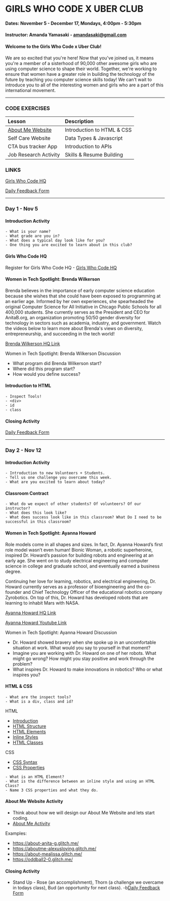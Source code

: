 # GIRLS WHO CODE X UBER CLUB

#### Dates: November 5 - December 17, Mondays, 4:00pm - 5:30pm
#### Instructor: Amanda Yamasaki - amandasaki@gmail.com

#### Welcome to the Girls Who Code x Uber Club!
We are so excited that you're here! Now that you've joined us, it means you're a member of a sisterhood of 90,000 other awesome girls who are using computer science to shape their world. Together, we're working to ensure that women have a greater role in building the technology of the future by teaching you computer science skills today! We can't wait to introduce you to all of the interesting women and girls who are a part of this international movement.  

***

### CODE EXERCISES

|Lesson|Description|
|:---|:---|
|[About Me Website](./1_lesson)| Introduction to HTML & CSS|
|Self Care Website| Data Types & Javascript|
|CTA bus tracker App| Introduction to APIs |
|Job Research Activity| Skills & Resume Building |

### LINKS

[Girls Who Code HQ](https://hq.girlswhocode.com/)

[Daily Feedback Form](https://goo.gl/forms/bXi68ieErootgVq73)

***

### Day 1 - Nov 5

#### Introduction Activity
```
- What is your name?
- What grade are you in?
- What does a typical day look like for you?
- One thing you are excited to learn about in this club?
```

#### Girls Who Code HQ
Register for Girls Who Code HQ - [Girls Who Code HQ](https://hq.girlswhocode.com/)

#### Women in Tech Spotlight: Brenda Wilkerson

Brenda believes in the importance of early computer science education because she wishes that she could have been exposed to programming at an earlier age. Informed by her own experiences, she spearheaded the original Computer Science for All Initiative in Chicago Public Schools for all 400,000 students. She currently serves as the President and CEO for AnitaB.org, an organization promoting 50/50 gender diversity for technology in sectors such as academia, industry, and government.
Watch the videos below to learn more about Brenda's views on diversity, entrepreneurship, and succeeding in the tech world!

[Brenda Wilkerson HQ Link](https://hq.girlswhocode.com/gwc/collection/clubs-inspire/set/clubs-education/activity/clubs18-women-in-tech-spotlight-brenda-darden-wilkerson)

Women in Tech Spotlight: Brenda Wilkerson Discussion
- What program did Brenda Wilkerson start?
- Where did this program start?
- How would you define success?

#### Introduction to HTML
```
- Inspect Tools!
- <div>
- id
- class
```

#### Closing Activity 
[Daily Feedback Form](https://goo.gl/forms/bXi68ieErootgVq73)

***

### Day 2 - Nov 12

#### Introduction Activity
```
- Introduction to new Volunteers + Students.
- Tell us one challenge you overcame this week. 
- What are you excited to learn about today?
```

#### Classroom Contract
```
- What do we expect of other students? Of volunteers? Of our instructor?
- What does this look like?
- What does success look like in this classroom? What Do I need to be successful in this classroom?
```

#### Women in Tech Spotlight: Ayanna Howard

Role models come in all shapes and sizes. In fact, Dr. Ayanna Howard’s first role model wasn’t even human! Bionic Woman, a robotic superheroine, inspired Dr. Howard’s passion for building robots and engineering at an early age. She went on to study electrical engineering and computer science in college and graduate school, and eventually earned a business degree. 

Continuing her love for learning, robotics, and electrical engineering, Dr. Howard currently serves as a professor of bioengineering and the co-founder and Chief Technology Officer of the educational robotics company Zyrobotics. On top of this, Dr. Howard has developed robots that are learning to inhabit Mars with NASA.

[Ayanna Howard HQ Link](https://hq.girlswhocode.com/gwc/collection/clubs-inspire/set/clubs-robotics-and-artificial-intelligence/activity/clubs18-women-in-tech-spotlight-ayanna-howard)

[Ayanna Howard Youtube Link](https://www.youtube.com/watch?v=PSu52CAtpf8&feature=youtu.be)

Women in Tech Spotlight: Ayanna Howard Discussion
- Dr. Howard showed bravery when she spoke up in an uncomfortable situation at work. What would you say to yourself in that moment?
- Imagine you are working with Dr. Howard on one of her robots. What might go wrong? How might you stay positive and work through the problem?
- What inspires Dr. Howard to make innovations in robotics? Who or what inspires you?

#### HTML & CSS 
```
- What are the inspect tools?
- What is a div, class and id?
```
HTML 
- [Introduction](https://www.w3schools.com/html/html_intro.asp)
- [HTML Structure](https://www.w3schools.com/html/html_basic.asp)
- [HTML Elements](https://www.w3schools.com/html/html_elements.asp) 
- [Inline Styles](https://www.w3schools.com/html/html_styles.asp) 
- [HTML Classes](https://www.w3schools.com/html/html_classes.asp)

CSS
- [CSS Syntax](https://www.w3schools.com/css/css_syntax.asp)
- [CSS Properties](https://www.w3schools.com/cssref/)

```
- What is an HTML Element?
- What is the difference between an inline style and using an HTML Class?
- Name 3 CSS properties and what they do. 
```

#### About Me Website Activity
- Think about how we will design our About Me Website and lets start coding. 
- [About Me Activity](./1_lesson)

Examples:
- https://about-anita-g.glitch.me/
- https://aboutme-alexusloving.glitch.me/
- https://about-mealissa.glitch.me/
- https://oddball2-0.glitch.me/


#### Closing Activity 
- Stand Up - Rose (an accomplishment), Thorn (a challenge we overcame in todays class), Bud (an opportunity for next class).
-b[Daily Feedback Form](https://goo.gl/forms/bXi68ieErootgVq73)

